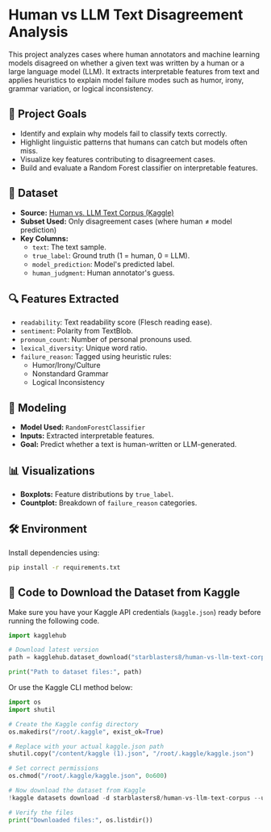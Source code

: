 # Human vs LLM Text Disagreement Analysis

This project analyzes cases where human annotators and machine learning models disagreed on whether a given text was written by a human or a large language model (LLM). It extracts interpretable features from text and applies heuristics to explain model failure modes such as humor, irony, grammar variation, or logical inconsistency.

## 📌 Project Goals

- Identify and explain why models fail to classify texts correctly.
- Highlight linguistic patterns that humans can catch but models often miss.
- Visualize key features contributing to disagreement cases.
- Build and evaluate a Random Forest classifier on interpretable features.

## 🧪 Dataset

- **Source:** [Human vs. LLM Text Corpus (Kaggle)](https://www.kaggle.com/datasets/...)
- **Subset Used:** Only disagreement cases (where human ≠ model prediction)
- **Key Columns:**
  - `text`: The text sample.
  - `true_label`: Ground truth (1 = human, 0 = LLM).
  - `model_prediction`: Model's predicted label.
  - `human_judgment`: Human annotator's guess.

## 🔍 Features Extracted

- `readability`: Text readability score (Flesch reading ease).
- `sentiment`: Polarity from TextBlob.
- `pronoun_count`: Number of personal pronouns used.
- `lexical_diversity`: Unique word ratio.
- `failure_reason`: Tagged using heuristic rules:
  - Humor/Irony/Culture
  - Nonstandard Grammar
  - Logical Inconsistency

## 🧠 Modeling

- **Model Used:** `RandomForestClassifier`
- **Inputs:** Extracted interpretable features.
- **Goal:** Predict whether a text is human-written or LLM-generated.

## 📊 Visualizations

- **Boxplots:** Feature distributions by `true_label`.
- **Countplot:** Breakdown of `failure_reason` categories.

## 🛠️ Environment

Install dependencies using:

```bash
pip install -r requirements.txt
```

## 💾 Code to Download the Dataset from Kaggle

Make sure you have your Kaggle API credentials (`kaggle.json`) ready before running the following code.

```python
import kagglehub

# Download latest version
path = kagglehub.dataset_download("starblasters8/human-vs-llm-text-corpus")

print("Path to dataset files:", path)
```

Or use the Kaggle CLI method below:

```python
import os
import shutil

# Create the Kaggle config directory
os.makedirs("/root/.kaggle", exist_ok=True)

# Replace with your actual kaggle.json path
shutil.copy("/content/kaggle (1).json", "/root/.kaggle/kaggle.json")

# Set correct permissions
os.chmod("/root/.kaggle/kaggle.json", 0o600)

# Now download the dataset from Kaggle
!kaggle datasets download -d starblasters8/human-vs-llm-text-corpus --unzip

# Verify the files
print("Downloaded files:", os.listdir())
```
